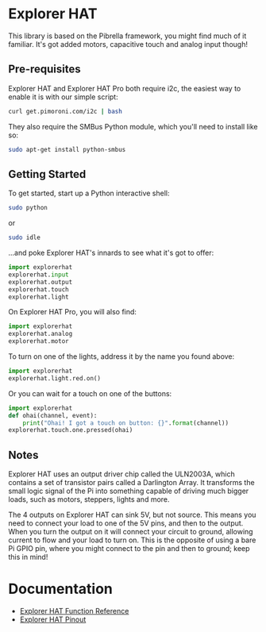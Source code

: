 # Explorer HAT

This library is based on the Pibrella framework, you might find much of it familiar. It's got added motors, capacitive touch and analog input though!

## Pre-requisites

Explorer HAT and Explorer HAT Pro both require i2c, the easiest way to enable it is with our simple script:

```bash
curl get.pimoroni.com/i2c | bash
```

They also require the SMBus Python module, which you'll need to install like so:

```bash
sudo apt-get install python-smbus
```

## Getting Started

To get started, start up a Python interactive shell:

```bash
sudo python
```

or

```bash
sudo idle
```

...and poke Explorer HAT's innards to see what it's got to offer:

```python
import explorerhat
explorerhat.input
explorerhat.output
explorerhat.touch
explorerhat.light
```

On Explorer HAT Pro, you will also find:

```python
import explorerhat
explorerhat.analog
explorerhat.motor
```

To turn on one of the lights, address it by the name you found above:

```python
import explorerhat
explorerhat.light.red.on()
```

Or you can wait for a touch on one of the buttons:

```python
import explorerhat
def ohai(channel, event):
    print("Ohai! I got a touch on button: {}".format(channel))
explorerhat.touch.one.pressed(ohai)
```

## Notes

Explorer HAT uses an output driver chip called the ULN2003A, which contains a set of transistor pairs called a Darlington Array. It transforms the small logic signal of the Pi into something capable of driving much bigger loads, such as motors, steppers, lights and more. 

The 4 outputs on Explorer HAT can sink 5V, but not source. This means you need to connect your load to one of the 5V pins, and then to the output. When you turn the output on it will connect your circuit to ground, allowing current to flow and your load to turn on. This is the opposite of using a bare Pi GPIO pin, where you might connect to the pin and then to ground; keep this in mind!


# Documentation

* [Explorer HAT Function Reference](/REFERENCE.md)
* [Explorer HAT Pinout](/PINS.md)
